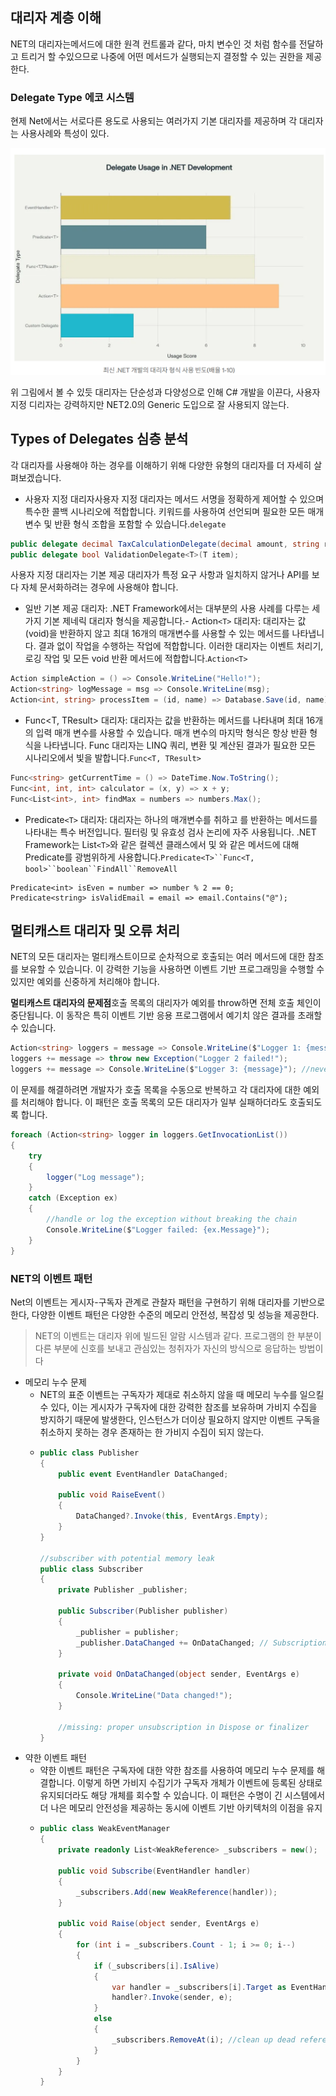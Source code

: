 ## 대리자 계층 이해

NET의 대리자는메서드에 대한 원격 컨트롤과 같다, 마치 변수인 것 처럼 함수를 전달하고 트리거 할 수있으므로 나중에 어떤 메서드가 실행되는지 결정할 수 있는 권한을 제공한다.

### Delegate Type 에코 시스템

현제 Net에서는 서로다른 용도로 사용되는 여러가지 기본 대리자를 제공하며 각 대리자는 사용사례와 특성이 있다.

![1752480304123](image/NET의대리자,이벤트및콜백심층가이드/1752480304123.png)

위 그림에서 볼 수 있듯 대리자는 단순성과 다양성으로 인해 C# 개발을 이끈다, 사용자 지정 디리자는 강력하지만 NET2.0의 Generic 도입으로 잘 사용되지 않는다.


## Types of Delegates 심층 분석

각 대리자를 사용해야 하는 경우를 이해하기 위해 다양한 유형의 대리자를 더 자세히 살펴보겠습니다.

* 사용자 지정 대리자사용자 지정 대리자는 메서드 서명을 정확하게 제어할 수 있으며 특수한 콜백 시나리오에 적합합니다. 키워드를 사용하여 선언되며 필요한 모든 매개 변수 및 반환 형식 조합을 포함할 수 있습니다.`delegate`

```csharp
public delegate decimal TaxCalculationDelegate(decimal amount, string region);
public delegate bool ValidationDelegate<T>(T item);
```

사용자 지정 대리자는 기본 제공 대리자가 특정 요구 사항과 일치하지 않거나 API를 보다 자체 문서화하려는 경우에 사용해야 합니다.

* 일반 기본 제공 대리자: .NET Framework에서는 대부분의 사용 사례를 다루는 세 가지 기본 제네릭 대리자 형식을 제공합니다.- Action`<T>` 대리자: 대리자는 값(void)을 반환하지 않고 최대 16개의 매개변수를 사용할 수 있는 메서드를 나타냅니다. 결과 없이 작업을 수행하는 작업에 적합합니다. 이러한 대리자는 이벤트 처리기, 로깅 작업 및 모든 void 반환 메서드에 적합합니다.`Action<T>`

```csharp
Action simpleAction = () => Console.WriteLine("Hello!");
Action<string> logMessage = msg => Console.WriteLine(msg);
Action<int, string> processItem = (id, name) => Database.Save(id, name);
```

- Func<T, TResult> 대리자: 대리자는 값을 반환하는 메서드를 나타내며 최대 16개의 입력 매개 변수를 사용할 수 있습니다. 매개 변수의 마지막 형식은 항상 반환 형식을 나타냅니다. Func 대리자는 LINQ 쿼리, 변환 및 계산된 결과가 필요한 모든 시나리오에서 빛을 발합니다.`Func<T, TResult>`

```csharp
Func<string> getCurrentTime = () => DateTime.Now.ToString();
Func<int, int, int> calculator = (x, y) => x + y;
Func<List<int>, int> findMax = numbers => numbers.Max();
```

- Predicate`<T>` 대리자: 대리자는 하나의 매개변수를 취하고 를 반환하는 메서드를 나타내는 특수 버전입니다. 필터링 및 유효성 검사 논리에 자주 사용됩니다. .NET Framework는 List`<T>`와 같은 컬렉션 클래스에서 및 와 같은 메서드에 대해 Predicate를 광범위하게 사용합니다.`Predicate<T>``Func<T, bool>``boolean``FindAll``RemoveAll`

```
Predicate<int> isEven = number => number % 2 == 0;
Predicate<string> isValidEmail = email => email.Contains("@");
```

## 멀티캐스트 대리자 및 오류 처리

NET의 모든 대리자는 멀티캐스트이므로 순차적으로 호출되는 여러 메서드에 대한 참조를 보유할 수 있습니다. 이 강력한 기능을 사용하면 이벤트 기반 프로그래밍을 수행할 수 있지만 예외를 신중하게 처리해야 합니다.

**멀티캐스트 대리자의
문제점**호출 목록의 대리자가 예외를 throw하면 전체 호출 체인이 중단됩니다. 이 동작은 특히 이벤트 기반 응용 프로그램에서 예기치 않은 결과를 초래할 수 있습니다.

```csharp
Action<string> loggers = message => Console.WriteLine($"Logger 1: {message}");
loggers += message => throw new Exception("Logger 2 failed!");
loggers += message => Console.WriteLine($"Logger 3: {message}"); //never executed if Logger 2 fails
```

이 문제를 해결하려면 개발자가 호출 목록을 수동으로 반복하고 각 대리자에 대한 예외를 처리해야 합니다. 이 패턴은 호출 목록의 모든 대리자가 일부 실패하더라도 호출되도록 합니다.

```csharp
foreach (Action<string> logger in loggers.GetInvocationList())
{
    try
    {
        logger("Log message");
    }
    catch (Exception ex)
    {
        //handle or log the exception without breaking the chain
        Console.WriteLine($"Logger failed: {ex.Message}");
    }
}
```

### NET의 이벤트 패턴

Net의  이벤트는 게시자-구독자 관계로 관찰자 패턴을 구현하기 위해 대리자를 기반으로 한다, 다양한 이벤트 패턴은 다양한 수준의 메모리 안전성, 복잡성 및 성능을 제공한다.

> NET의 이벤트는 대리자 위에 빌드된 알람 시스템과 같다. 프로그램의 한 부분이 다른 부분에 신호를 보내고 관심있는 청취자가 자신의 방식으로 응답하는 방법이다

* 메모리 누수 문제
  * NET의 표준 이벤트는 구독자가 제대로 취소하지 않을 때 메모리 누수를 일으킬 수 있다, 이는 게시자가 구독자에 대한 강력한 참조를 보유하며 가비지 수집을 방지하기 때문에 발생한다, 인스턴스가 더이상 필요하지 않지만 이벤트 구독을 취소하지 못하는 경우 존재하는 한 가비지 수집이 되지 않는다.
  * ```csharp
    public class Publisher
    {
        public event EventHandler DataChanged;

        public void RaiseEvent()
        {
            DataChanged?.Invoke(this, EventArgs.Empty);
        }
    }

    //subscriber with potential memory leak
    public class Subscriber
    {
        private Publisher _publisher;

        public Subscriber(Publisher publisher)
        {
            _publisher = publisher;
            _publisher.DataChanged += OnDataChanged; // Subscription creates reference
        }

        private void OnDataChanged(object sender, EventArgs e)
        {
            Console.WriteLine("Data changed!");
        }

        //missing: proper unsubscription in Dispose or finalizer
    }
    ```
* 약한 이벤트 패턴
  * 약한 이벤트 패턴은 구독자에 대한 약한 참조를 사용하여 메모리 누수 문제를 해결합니다. 이렇게 하면 가비지 수집기가 구독자 개체가 이벤트에 등록된 상태로 유지되더라도 해당 개체를 회수할 수 있습니다. 이 패턴은 수명이 긴 시스템에서 더 나은 메모리 안전성을 제공하는 동시에 이벤트 기반 아키텍처의 이점을 유지
  * ```csharp
    public class WeakEventManager
    {
        private readonly List<WeakReference> _subscribers = new();

        public void Subscribe(EventHandler handler)
        {
            _subscribers.Add(new WeakReference(handler));
        }

        public void Raise(object sender, EventArgs e)
        {
            for (int i = _subscribers.Count - 1; i >= 0; i--)
            {
                if (_subscribers[i].IsAlive)
                {
                    var handler = _subscribers[i].Target as EventHandler;
                    handler?.Invoke(sender, e);
                }
                else
                {
                    _subscribers.RemoveAt(i); //clean up dead references
                }
            }
        }
    }
    ```
